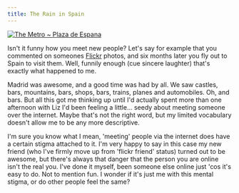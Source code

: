 ```yaml
---
title: The Rain in Spain
---
```

[![The Metro ~ Plaza de Espana](http://static.flickr.com/20/71852561_baaba7d583.jpg)](http://www.flickr.com/photos/roobottom/71852561/ "Photo Sharing") 

Isn't it funny how you meet new people? Let's say for example that you commented on someones [Flickr](http://www.flickr.com) photos, and six months later you fly out to Spain to visit them. Well, funnily enough (cue sincere laughter) that's exactly what happened to me.

Madrid was awesome, and a good time was had by all. We saw castles, bars, mountains, bars, shops, bars, trains, planes and automobiles. Oh, and bars. But all this got me thinking up until I'd actually spent more than one afternoon with Liz I'd been feeling a little... seedy about meeting someone over the internet. Maybe that's not the right word, but my limited vocabulary doesn't allow me to be any more descriptive. 

I'm sure you know what I mean, 'meeting' people via the internet does have a certain stigma attached to it. I'm very happy to say in this case my new friend (who I've firmly move up from 'flickr friend' status) turned out to be awesome, but there's always that danger that the person you are online isn't the real you. I've done it myself, been someone else online just 'cos it's easy to do. Not to mention fun. I wonder if it's just me with this mental stigma, or do other people feel the same?